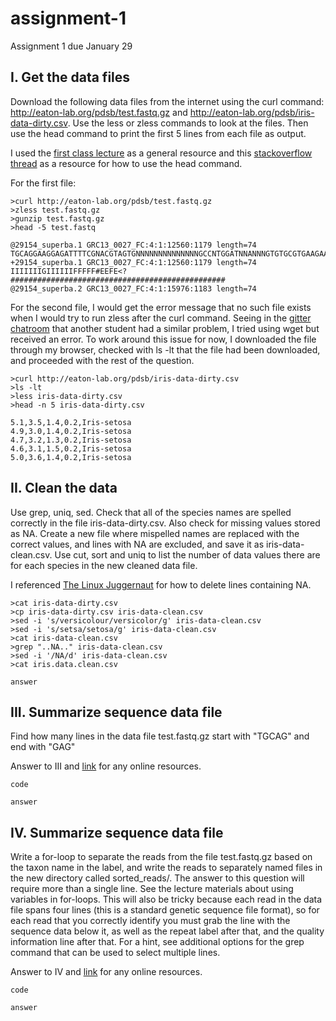 # assignment-1
Assignment 1 due January 29

## I. Get the data files
Download the following data files from the internet using the curl command: http://eaton-lab.org/pdsb/test.fastq.gz and http://eaton-lab.org/pdsb/iris-data-dirty.csv. Use the less or zless commands to look at the files. Then use the head command to print the first 5 lines from each file as output.

I used the [first class lecture](https://github.com/programming-for-bio/1-Shell-Basics/blob/master/1-PDSB-lecture.pdf) as a general resource and this [stackoverflow thread](https://stackoverflow.com/questions/15747912/how-do-i-use-head-and-tail-to-print-specific-lines-of-a-file) as a resource for how to use the head command.

For the first file:

```
>curl http://eaton-lab.org/pdsb/test.fastq.gz
>zless test.fastq.gz
>gunzip test.fastq.gz
>head -5 test.fastq
```

```
@29154_superba.1 GRC13_0027_FC:4:1:12560:1179 length=74
TGCAGGAAGGAGATTTTCGNACGTAGTGNNNNNNNNNNNNNNGCCNTGGATNNANNNGTGTGCGTGAAGAANAN
+29154_superba.1 GRC13_0027_FC:4:1:12560:1179 length=74
IIIIIIIGIIIIIIFFFFF#EEFE<?################################################
@29154_superba.2 GRC13_0027_FC:4:1:15976:1183 length=74
```

For the second file, I would get the error message that no such file exists when I would try to run zless after the curl command. Seeing in the [gitter chatroom](https://gitter.im/programming-for-bio/Lobby) that another student had a similar problem, I tried using wget but received an error. To work around this issue for now, I downloaded the file through my browser, checked with ls -lt that the file had been downloaded, and proceeded with the rest of the question.

```
>curl http://eaton-lab.org/pdsb/iris-data-dirty.csv
>ls -lt
>less iris-data-dirty.csv
>head -n 5 iris-data-dirty.csv
```

```
5.1,3.5,1.4,0.2,Iris-setosa
4.9,3.0,1.4,0.2,Iris-setosa
4.7,3.2,1.3,0.2,Iris-setosa
4.6,3.1,1.5,0.2,Iris-setosa
5.0,3.6,1.4,0.2,Iris-setosa
```

## II. Clean the data
Use grep, uniq, sed. Check that all of the species names are spelled correctly in the file iris-data-dirty.csv. Also check for missing values stored as NA. Create a new file where mispelled names are replaced with the correct values, and lines with NA are excluded, and save it as iris-data-clean.csv. Use cut, sort and uniq to list the number of data values there are for each species in the new cleaned data file.

I referenced [The Linux Juggernaut](https://www.linuxnix.com/sed-delete-a-matched-line-from-a-file/) for how to delete lines containing NA.

```
>cat iris-data-dirty.csv
>cp iris-data-dirty.csv iris-data-clean.csv
>sed -i 's/versicolour/versicolor/g' iris-data-clean.csv
>sed -i 's/setsa/setosa/g' iris-data-clean.csv
>cat iris-data-clean.csv
>grep "..NA.." iris-data-clean.csv
>sed -i '/NA/d' iris-data-clean.csv
>cat iris.data.clean.csv
```

```
answer
```

## III. Summarize sequence data file
Find how many lines in the data file test.fastq.gz start with "TGCAG" and end with "GAG"

Answer to III and [link](www.google.com) for any online resources.

```
code
```

```
answer
```

## IV. Summarize sequence data file
Write a for-loop to separate the reads from the file test.fastq.gz based on the taxon name in the label, and write the reads to separately named files in the new directory called sorted_reads/. The answer to this question will require more than a single line. See the lecture materials about using variables in for-loops. This will also be tricky because each read in the data file spans four lines (this is a standard genetic sequence file format), so for each read that you correctly identify you must grab the line with the sequence data below it, as well as the repeat label after that, and the quality information line after that. For a hint, see additional options for the grep command that can be used to select multiple lines.

Answer to IV and [link](www.google.com) for any online resources.

```
code
```
```
answer
```
